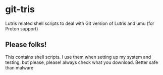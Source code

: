 # git-tris
Lutris related shell scripts to deal with Git version of Lutris and umu (for Proton support)

## Please folks!
This contains shell scripts. I use them when setting up my system and testing, but please, please! always check what you download.
Better safe than malware 

